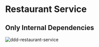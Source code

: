 # Restaurant Service

## Only Internal Dependencies

![ddd-restaurant-service](https://github.com/lg-lab/food-ordering-system/assets/105936384/84e213c1-16a5-47e8-9d20-9058287c25be)
